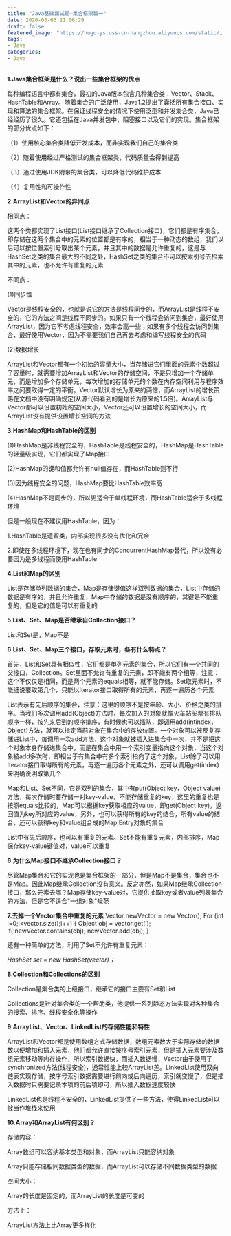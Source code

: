 ```yaml
---
title: "Java基础面试题—集合框架篇一"
date: 2020-03-03 21:06:29
draft: false
featured_image: "https://hugo-ys.oss-cn-hangzhou.aliyuncs.com/static/img/java.png"
tags:
- Java
categories: 
- Java
---
```

**1.Java集合框架是什么？说出一些集合框架的优点**

每种编程语言中都有集合，最初的Java版本包含几种集合类：Vector、Stack、HashTable和Array。随着集合的广泛使用，Java1.2提出了囊括所有集合接口、实现和算法的集合框架。在保证线程安全的情况下使用泛型和并发集合类，Java已经经历了很久。它还包括在Java并发包中，阻塞接口以及它们的实现。集合框架的部分优点如下：

（1）使用核心集合类降低开发成本，而非实现我们自己的集合类

（2）随着使用经过严格测试的集合框架类，代码质量会得到提高

（3）通过使用JDK附带的集合类，可以降低代码维护成本

（4）复用性和可操作性

**2.ArrayList和Vector的异同点**

相同点：

这两个类都实现了List接口(List接口继承了Collection接口)，它们都是有序集合，即存储在这两个集合中的元素的位置都是有序的，相当于一种动态的数组，我们以后可以按位置索引号取出某个元素，并且其中的数据是允许重复的，这是与HashSet之类的集合最大的不同之处，HashSet之类的集合不可以按索引号去检索其中的元素，也不允许有重复的元素

不同点：

(1)同步性

Vector是线程安全的，也就是说它的方法是线程同步的，而ArrayList是线程不安全的，它的方法之间是线程不同步的。如果只有一个线程会访问到集合，最好使用ArrayList，因为它不考虑线程安全，效率会高一些；如果有多个线程会访问到集合，最好使用Vector，因为不需要我们自己再去考虑和编写线程安全的代码

(2)数据增长

ArrayList和Vector都有一个初始的容量大小，当存储进它们里面的元素个数超过了容量时，就需要增加ArrayList和Vector的存储空间，不是只增加一个存储单元，而是增加多个存储单元，每次增加的存储单元的个数在内存空间利用与程序效率之间要取得一定的平衡。Vector默认增长为原来的两倍，而ArrayList的增长策略在文档中没有明确规定(从源代码看到的是增长为原来的1.5倍)。ArrayList与Vector都可以设置初始的空间大小，Vector还可以设置增长的空间大小，而ArrayList没有提供设置增长空间的方法

**3.HashMap和HashTable的区别**

(1)HashMap是非线程安全的，HashTable是线程安全的，HashMap是HashTable的轻量级实现，它们都实现了Map接口

(2)HashMap的键和值都允许有null值存在，而HashTable则不行

(3)因为线程安全的问题，HashMap要比HashTable效率高

(4)HashMap不是同步的，所以更适合于单线程环境，而HashTable适合于多线程环境

但是一般现在不建议用HashTable，因为：

1.HashTable是遗留类，内部实现很多没有优化和冗余

2.即使在多线程环境下，现在也有同步的ConcurrentHashMap替代，所以没有必要因为是多线程而使用HashTable

**4.List和Map的区别**

List是存储单列数据的集合，Map是存储键值这样双列数据的集合，List中存储的数据是有序的，并且允许重复，Map中存储的数据是没有顺序的，其键是不能重复的，但是它的值是可以有重复的

**5.List、Set、Map是否继承自Collection接口？**

List和Set是，Map不是

**6.List、Set、Map三个接口，存取元素时，各有什么特点？**

首先，List和Set具有相似性，它们都是单列元素的集合，所以它们有一个共同的父接口，Collection。Set里面不允许有重复的元素，即不能有两个相等，注意：这个不仅仅是相同，而是两个元素的equals相等，就不能存储。Set取元素时，不能细说要取第几个，只能以Iterator接口取得所有的元素，再逐一遍历各个元素

List表示有先后顺序的集合，注意：这里的顺序不是按年龄、大小、价格之类的排序。当我们多次调用add(Object)方法时，每次加入的对象就像火车站买票有排队顺序一样，按先来后到的顺序排序，有时候也可以插队，即调用add(intindex，Object)方法，就可以指定当前对象在集合中的存放位置。一个对象可以被反复存储进List中，每调用一次add方法，这个对象就被插入进集合中一次，并不是把这个对象本身存储进集合中，而是在集合中用一个索引变量指向这个对象，当这个对象被add多次时，即相当于有集合中有多个索引指向了这个对象，List除了可以用Iterator接口取得所有的元素，再逐一遍历各个元素之外，还可以调用get(index)来明确说明取第几个

Map和List、Set不同，它是双列的集合，其中有put(Object key，Object value)方法，每次存储时要存储一对key-value，不能存储重复的key，这里的重复也是按照equals比较的，Map可以根据key获取相应的value，即get(Object key)，返回值为key所对应的value，另外，也可以获得所有的key的结合，所有value的结合，还可以获得key和value组合成的Map.Entry对象的集合

List中有先后顺序，也可以有重复的元素。Set不能有重复元素，内部排序，Map保存key-value键值对，value可以重复

**6.为什么Map接口不继承Collection接口？**

尽管Map集合和它的实现也是集合框架的一部分，但是Map不是集合，集合也不是Map。因此Map继承Collection没有意义。反之亦然，如果Map继承Collection接口，那么元素去哪？Map存储key-value对，它提供抽取key或者value列表集合的方法，但是它不适合"一组对象"规范

**7.去掉一个Vector集合中重复的元素**
Vector newVector = new Vector(); For (int i=0;i<vector.size();i++) { Object obj = vector.get(i); if(!newVector.contains(obj); newVector.add(obj); }

还有一种简单的方法，利用了Set不允许有重复元素：

*HashSet set = new HashSet(vector)；*

**8.Collection和Collections的区别**

Collection是集合类的上级接口，继承它的接口主要有Set和List

Collections是针对集合类的一个帮助类，他提供一系列静态方法实现对各种集合的搜索、排序、线程安全化等操作

**9.ArrayList、Vector、LinkedList的存储性能和特性**

ArrayList和Vector都是使用数组方式存储数据，数组元素数大于实际存储的数据数以便增加和插入元素，他们都允许直接按序号索引元素，但是插入元素要涉及数组元素移动等内存操作，所以索引数据快，而插入数据慢，Vector由于使用了synchronized方法(线程安全)，通常性能上较ArrayList差。LinkedList使用双向链表实现存储，按序号索引数据需要进行前向或后向遍历，索引就变慢了，但是插入数据时只需要记录本项的前后项即可，所以插入数据速度较快

LinkedList也是线程不安全的，LinkedList提供了一些方法，使得LinkedList可以被当作堆栈来使用

**10.Array和ArrayList有何区别？**

存储内容：

Array数组可以容纳基本类型和对象，而ArrayList只能容纳对象

Array只能存储相同数据类型的数据，而ArrayList可以存储不同数据类型的数据

空间大小：

Array的长度是固定的，而ArrayList的长度是可变的

方法上：

ArrayList方法上比Array更多样化